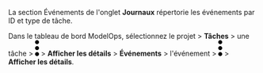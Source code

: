 La section Événements de l'onglet **Journaux** répertorie les événements par ID et type de tâche.

Dans le tableau de bord ModelOps, sélectionnez le projet > **Tâches** > une tâche > ![kebab menu](Images/zsz1597101912145.svg) > **Afficher les détails** > **Événements** > l'événement > ![kebab menu](Images/zsz1597101912145.svg) > **Afficher les détails**.

